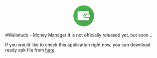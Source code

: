 <p align="center">
	<img alt="Application icon" src="Walletudo/src/main/res/drawable-hdpi/ic_launcher.png">
</p>
#Walletudo - Money Manager
It is not officially released yet, but soon...

If you would like to check this application right now, you can download ready apk file from [here](https://github.com/WojciechKo/Walletudo/raw/develop/WalletUDo/build/outputs/apk/Walletudo-release.apk).